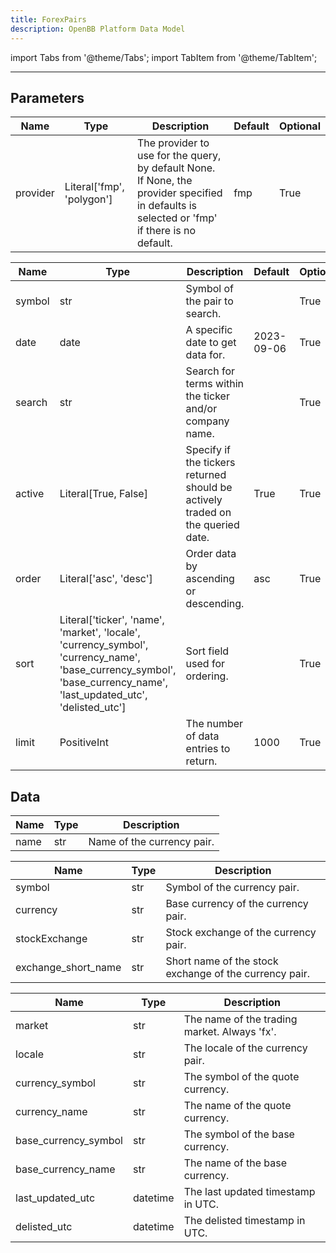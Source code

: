 ```yaml
---
title: ForexPairs
description: OpenBB Platform Data Model
---
```



import Tabs from '@theme/Tabs';
import TabItem from '@theme/TabItem';


---

## Parameters

<Tabs>
<TabItem value="standard" label="Standard">

| Name | Type | Description | Default | Optional |
| ---- | ---- | ----------- | ------- | -------- |
| provider | Literal['fmp', 'polygon'] | The provider to use for the query, by default None. If None, the provider specified in defaults is selected or 'fmp' if there is no default. | fmp | True |
</TabItem>

<TabItem value='polygon' label='polygon'>

| Name | Type | Description | Default | Optional |
| ---- | ---- | ----------- | ------- | -------- |
| symbol | str | Symbol of the pair to search. |  | True |
| date | date | A specific date to get data for. | 2023-09-06 | True |
| search | str | Search for terms within the ticker and/or company name. |  | True |
| active | Literal[True, False] | Specify if the tickers returned should be actively traded on the queried date. | True | True |
| order | Literal['asc', 'desc'] | Order data by ascending or descending. | asc | True |
| sort | Literal['ticker', 'name', 'market', 'locale', 'currency_symbol', 'currency_name', 'base_currency_symbol', 'base_currency_name', 'last_updated_utc', 'delisted_utc'] | Sort field used for ordering. |  | True |
| limit | PositiveInt | The number of data entries to return. | 1000 | True |
</TabItem>

</Tabs>

## Data

<Tabs>
<TabItem value="standard" label="Standard">

| Name | Type | Description |
| ---- | ---- | ----------- |
| name | str | Name of the currency pair. |
</TabItem>

<TabItem value='fmp' label='fmp'>

| Name | Type | Description |
| ---- | ---- | ----------- |
| symbol | str | Symbol of the currency pair. |
| currency | str | Base currency of the currency pair. |
| stockExchange | str | Stock exchange of the currency pair. |
| exchange_short_name | str | Short name of the stock exchange of the currency pair. |
</TabItem>

<TabItem value='polygon' label='polygon'>

| Name | Type | Description |
| ---- | ---- | ----------- |
| market | str | The name of the trading market. Always 'fx'. |
| locale | str | The locale of the currency pair. |
| currency_symbol | str | The symbol of the quote currency. |
| currency_name | str | The name of the quote currency. |
| base_currency_symbol | str | The symbol of the base currency. |
| base_currency_name | str | The name of the base currency. |
| last_updated_utc | datetime | The last updated timestamp in UTC. |
| delisted_utc | datetime | The delisted timestamp in UTC. |
</TabItem>

</Tabs>

